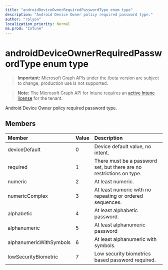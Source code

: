 ```yaml
---
title: "androidDeviceOwnerRequiredPasswordType enum type"
description: "Android Device Owner policy required password type."
author: "rolyon"
localization_priority: Normal
ms.prod: "Intune"
---
```


# androidDeviceOwnerRequiredPasswordType enum type

> **Important:** Microsoft Graph APIs under the /beta version are subject to change; production use is not supported.

> **Note:** The Microsoft Graph API for Intune requires an [active Intune license](https://go.microsoft.com/fwlink/?linkid=839381) for the tenant.

Android Device Owner policy required password type.

## Members
|Member|Value|Description|
|:---|:---|:---|
|deviceDefault|0|Device default value, no intent.|
|required|1|There must be a password set, but there are no restrictions on type.|
|numeric|2|At least numeric.|
|numericComplex|3|At least numeric with no repeating or ordered sequences.|
|alphabetic|4|At least alphabetic password.|
|alphanumeric|5|At least alphanumeric password|
|alphanumericWithSymbols|6|At least alphanumeric with symbols.|
|lowSecurityBiometric|7|Low security biometrics based password required.|





